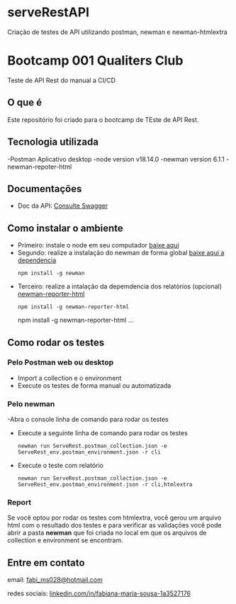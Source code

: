 # serveRestAPI
Criação de testes de API utilizando postman, newman e newman-htmlextra

# Bootcamp 001 Qualiters Club
Teste de API Rest do manual a CI/CD
## O que é
Este repositório foi criado para o bootcamp de TEste de API Rest.

## Tecnologia utilizada 
-Postman Aplicativo desktop
-node version v18.14.0
-newman version 6.1.1
-newman-repoter-html

## Documentações
- Doc da API: [Consulte Swagger](/https://serverest.dev/#/)

## Como instalar o ambiente

- Primeiro: instale o node em seu computador [baixe aqui](/https://nodejs.org/en/download)
- Segundo: realize a instalação do newman de forma global [baixe aqui a dependencia](https://www.npmjs.com/package/newman)
  ```
  npm install -g newman
  ```
- Terceiro: realize a intalação da depemdencia dos relatórios (opcional) [newman-reporter-html](https://www.npmjs.com/package/newman-reporter-html)
  ```
  npm install -g newman-reporter-html
  ```
  npm install -g newman-reporter-html
  ...
 
## Como rodar os testes

### Pelo Postman web ou desktop
- Import a collection e o environment
- Execute os testes de forma manual ou automatizada

### Pelo newman

-Abra o console linha de comando para rodar os testes
- Execute a seguinte linha de comando para rodar os testes
  ```
  newman run ServeRest.postman_collection.json -e ServeRest_env.postman_environment.json -r cli
  ```
- Execute o teste com relatório
  ```
  newman run ServeRest.postman_collection.json -e ServeRest_env.postman_environment.json -r cli,htmlextra
  ```

### Report

Se você optou por rodar os testes com htmlextra, você gerou um arquivo html com o resultado dos testes e para verificar as validações você pode abrir a pasta **newman** que foi criada no local em que os arquivos de collection e environment se encontram.

## Entre em contato

email: fabi_ms028@hotmail.com

redes sociais: [linkedin.com/in/fabiana-maria-sousa-1a3527176
](https://www.linkedin.com/in/fabiana-maria-sousa-1a3527176/)

